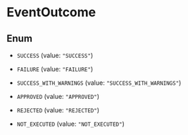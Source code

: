 

# EventOutcome

## Enum


* `SUCCESS` (value: `"SUCCESS"`)

* `FAILURE` (value: `"FAILURE"`)

* `SUCCESS_WITH_WARNINGS` (value: `"SUCCESS_WITH_WARNINGS"`)

* `APPROVED` (value: `"APPROVED"`)

* `REJECTED` (value: `"REJECTED"`)

* `NOT_EXECUTED` (value: `"NOT_EXECUTED"`)



